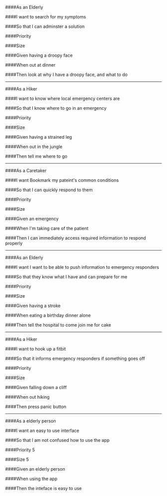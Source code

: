####As an
Elderly

####I want
to search for my symptoms

####So that
I can adminster a solution

####Priority


####Size


####Given
having a droopy face

####When
out at dinner

####Then
look at why I have a droopy face, and what to do

--------------------
####As a
Hiker

####I want
to know where local emergency centers are

####So that
I know where to go in an emergency

####Priority


####Size


####Given
having a strained leg

####When
out in the jungle

####Then
tell me where to go

--------------------
####As a
Caretaker

####I want
Bookmark my pateint's common conditions

####So that
I can quickly respond to them

####Priority


####Size


####Given
an emergency

####When
I'm taking care of the patient

####Then
I can immediately access required information to respond properly

--------------------
####As an
Elderly

####I want
I want to be able to push information to emergency responders

####So that
they know what I have and can prepare for me

####Priority


####Size


####Given
having a stroke

####When
eating a birthday dinner alone

####Then
tell the hospital to come join me for cake

--------------------
####As a
Hiker

####I want
to hook up a fitbit

####So that
it informs emergency responders if something goes off

####Priority


####Size


####Given
falling down a cliff

####When
out hiking

####Then
press panic button

--------------------
####As a
elderly person

####I want
an easy to use interface

####So that
I am not confused how to use the app

####Priority
5

####Size
5

####Given
an elderly person

####When
using the app

####Then
the inteface is easy to use 
